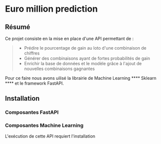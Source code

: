 # Euro million prediction

## Résumé

Ce projet consiste en la mise en place d'une API permettant de :
>   * Prédire le pourcentage de gain au loto d'une combinaison de chiffres 
>   * Générer des combinaisons ayant de fortes probabilités de gain
>   * Enrichir la base de données et le modèle grâce à l'ajout de nouvelles combinaisons gagnantes

Pour ce faire nous avons uilisé la librairie de Machine Learning **** Sklearn **** et le framework FastAPI.

## Installation

### Composantes FastAPI
### Composantes Machine Learning

L'exécution de cette API requiert l'installation
